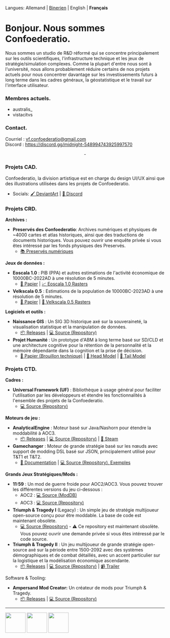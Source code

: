 Langues: Allemand | [Binerien](https://github.com/Confoederatio/Confoederatio/blob/main/README_BN.md) | English | **Français**

# Bonjour. Nous sommes Confoederatio.

Nous sommes un studio de R&D réformé qui se concentre principalement sur les outils scientifiques, l'infrastructure technique et les jeux de stratégie/simulation complexes. Comme la plupart d'entre nous sont à l'université, nous allons probablement réduire certains de nos projets actuels pour nous concentrer davantage sur les investissements futurs à long terme dans les cadres généraux, la géostatistique et le travail sur l'interface utilisateur.

### Membres actuels.
- australis_
- vistacitvs

### Contact.

Courriel : vf.confoederatio@gmail.com<br>
Discord : https://discord.gg/midnight-548994743925997570

<div align = "center">-</div>

### Projets CAD.

Confoederatio, la division artistique est en charge du design UI/UX ainsi que des illustrations utilisées dans les projets de Confoederatio.
  - Socials: [🖌️ DeviantArt](https://www.deviantart.com/australiszero) | [💬 Discord](https://discord.com/channels/548994743925997570/964504182625296415)

### Projets CRD.
__Archives :__
- **Preservés des Confoederatio**: Archives numériques et physiques de ~4000 cartes et atlas historiques, ainsi que des traductions de documents historiques. Vous pouvez ouvrir une enquête privée si vous êtes intéressé par les fonds physiques des Preservés.
  - [📚 Preservés numériques](https://discord.com/channels/548994743925997570/1087880811501600788)

__Jeux de données :__
- **Eoscala 1.0** : PIB (PPA) et autres estimations de l'activité économique de 10000BC-2022AD à une résolution de 5 minutes.
  - [📝 Papier](https://github.com/Confoederatio/Eoscala-Velkscala/blob/main/Eoscala%201.0-Velkscala%200.5%20-%20A%20Gridded%20Reconstruction%20of%20Global%20GDP%20and%20Population%20from%2010000BC%20to%20the%20Present.pdf) | [📈 Eoscala 1.0 Rasters](https://github.com/Confoederatio/Eoscala-Velkscala/tree/main/eoscala_1.0)
- **Velkscala 0.5** : Estimations de la population de 10000BC-2023AD à une résolution de 5 minutes.
  - [📝 Papier](https://github.com/Confoederatio/Eoscala-Velkscala/blob/main/Eoscala%201.0-Velkscala%200.5%20-%20A%20Gridded%20Reconstruction%20of%20Global%20GDP%20and%20Population%20from%2010000BC%20to%20the%20Present.pdf) | [👥 Velkscala 0.5 Rasters](https://github.com/Confoederatio/Eoscala-Velkscala/tree/main/velkscala_0.5)

__Logiciels et outils :__
- **Naissance GIS** : Un SIG 3D historique axé sur la souveraineté, la visualisation statistique et la manipulation de données.
  - [📦 Releases](https://github.com/Confoederatio/Naissance/releases) | [:computer: Source (Repository)](https://github.com/Confoederatio/Naissance)
- **Projet Humanité** : Un prototype d'ABM à long terme basé sur SD/CLD et une architecture cognitive pour la rétention de la personnalité et la mémoire dépendante dans la cognition et la prise de décision.
  - [📝 Papier (Brouillon technique)](https://docs.google.com/document/d/1pmYnD0pVYnxatR96WDLCmsKMFMa_4ROOBp_nt2eg8hY/edit?usp=sharing) | [🧠 Head Model](https://drive.google.com/file/d/1nligSIH0zylj2unhM5-ir3MLNQuIjUvJ/view?usp=sharing) | [:bug: Tail Model](https://drive.google.com/file/d/1w4x3bH_XQqSvrUZIVc_Jn-eNEYt5R90s/view?usp=sharing)

### Projets CTD.
__Cadres :__
- **Universal Framework (UF)** : Bibliothèque à usage général pour faciliter l'utilisation par les développeurs et étendre les fonctionnalités à l'ensemble des projets de la Confoederatio.
  - [💻 Source (Repository)](https://github.com/Confoederatio/UniversalFramework)

__Moteurs de jeu :__
- **AnalyticalEngine** : Moteur basé sur Java/Nashorn pour étendre la moddabilité à AOC3.
  - [📦 Releases](https://github.com/Confoederatio/AnalyticalEngine/releases) | [💻 Source (Repository)](https://github.com/Confoederatio/AnalyticalEngine/releases) | [🚂 Steam](https://steamcommunity.com/sharedfiles/filedetails/?id=3429582135)
- **Gamechanger** : Moteur de grande stratégie basé sur les nœuds avec support de modding DSL basé sur JSON, principalement utilisé pour T&T1 et T&T2.
  - [📑 Documentation](https://docs.google.com/document/d/1uLfSMooByn0jtm6hfKK8rn8c9Qj9FCWv8JibFgOQwhc/edit?usp=sharing) | [💻 Source (Repository), Exemples](https://github.com/Confoederatio/TriumphAndTragedy/tree/main/common)
  
__Grands Jeux Stratégiques/Mods :__
- **11:59** : Un mod de guerre froide pour AOC2/AOC3. Vous pouvez trouver les différentes versions du jeu ci-dessous :
  - AOC2 : [💻 Source (ModDB)](https://www.moddb.com/mods/1159-a-cold-war-mod)
  - AOC3 : [💻 Source (Repository)](https://github.com/Confoederatio/AnalyticalEngine/tree/main/src/mods/11.59)
- **Triumph & Tragedy I** (Legacy) : Un simple jeu de stratégie multijoueur open-source conçu pour être moddable. La base de code est maintenant obsolète.
  - [💻 Source (Repository)](https://github.com/Confoederatio/Project-1858---Ampersand-RP5) - :warning: Ce repository est maintenant obsolète. Vous pouvez ouvrir une demande privée si vous êtes intéressé par le code source.
- **Triumph & Tragedy II** : Un jeu multijoueur de grande stratégie open-source axé sur la période entre 1500-2092 avec des systèmes démographiques et de combat détaillés, avec un accent particulier sur la logistique et la modélisation économique ascendante.
  - [📦 Releases](https://github.com/Confoederatio/TriumphAndTragedy/releases) | [💻 Source (Repository)](https://github.com/Confoederatio/TriumphAndTragedy) | [📹 Trailer](https://www.youtube.com/watch?v=JGFcmBfLEp0)

Software & Tooling:
- **Ampersand Mod Creator:** Un créateur de mods pour Triumph & Tragedy.
  - [📦 Releases](https://github.com/Confoederatio/Ampersand-Mod-Creator/releases) | [💻 Source (Repository)](https://github.com/Confoederatio/Ampersand-Mod-Creator)

---

<img src = "https://i.postimg.cc/FKyWCxNh/cad-light-logo.png" height = "64"> <img src = "https://i.postimg.cc/8CKkNXk2/crd-light-logo.png" height = "64"> <img src = "https://i.postimg.cc/hjTYphY2/ctd-light-logo.png" height = "64">
